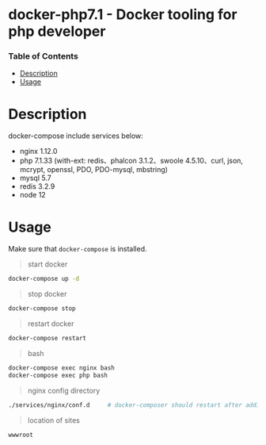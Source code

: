 # docker-php7.1 - Docker tooling for php developer


### Table of Contents

* [Description](#description)
* [Usage](#usage)

Description
===========

docker-compose include services below:

* nginx 1.12.0
* php 7.1.33 (with-ext: redis、phalcon 3.1.2、swoole 4.5.10、curl, json, mcrypt, openssl, PDO, PDO-mysql, mbstring)
* mysql 5.7
* redis 3.2.9
* node 12

Usage
=====

Make sure that `docker-compose` is installed.

> start docker

```bash
docker-compose up -d
```

> stop docker

```bash
docker-compose stop
```

> restart docker

```bash
docker-compose restart
```

> bash

```bash
docker-compose exec nginx bash
docker-compose exec php bash
```

> nginx config directory

```bash
./services/nginx/conf.d     # docker-composer should restart after adding new config 
```

> location of sites

```bash
wwwroot
```
